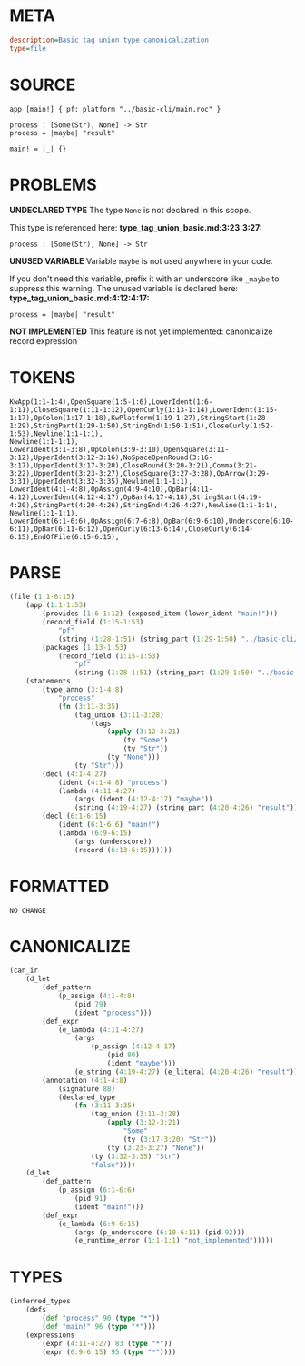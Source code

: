 # META
~~~ini
description=Basic tag union type canonicalization
type=file
~~~
# SOURCE
~~~roc
app [main!] { pf: platform "../basic-cli/main.roc" }

process : [Some(Str), None] -> Str
process = |maybe| "result"

main! = |_| {}
~~~
# PROBLEMS
**UNDECLARED TYPE**
The type ``None`` is not declared in this scope.

This type is referenced here:
**type_tag_union_basic.md:3:23:3:27:**
```roc
process : [Some(Str), None] -> Str
```


**UNUSED VARIABLE**
Variable ``maybe`` is not used anywhere in your code.

If you don't need this variable, prefix it with an underscore like `_maybe` to suppress this warning.
The unused variable is declared here:
**type_tag_union_basic.md:4:12:4:17:**
```roc
process = |maybe| "result"
```


**NOT IMPLEMENTED**
This feature is not yet implemented: canonicalize record expression

# TOKENS
~~~zig
KwApp(1:1-1:4),OpenSquare(1:5-1:6),LowerIdent(1:6-1:11),CloseSquare(1:11-1:12),OpenCurly(1:13-1:14),LowerIdent(1:15-1:17),OpColon(1:17-1:18),KwPlatform(1:19-1:27),StringStart(1:28-1:29),StringPart(1:29-1:50),StringEnd(1:50-1:51),CloseCurly(1:52-1:53),Newline(1:1-1:1),
Newline(1:1-1:1),
LowerIdent(3:1-3:8),OpColon(3:9-3:10),OpenSquare(3:11-3:12),UpperIdent(3:12-3:16),NoSpaceOpenRound(3:16-3:17),UpperIdent(3:17-3:20),CloseRound(3:20-3:21),Comma(3:21-3:22),UpperIdent(3:23-3:27),CloseSquare(3:27-3:28),OpArrow(3:29-3:31),UpperIdent(3:32-3:35),Newline(1:1-1:1),
LowerIdent(4:1-4:8),OpAssign(4:9-4:10),OpBar(4:11-4:12),LowerIdent(4:12-4:17),OpBar(4:17-4:18),StringStart(4:19-4:20),StringPart(4:20-4:26),StringEnd(4:26-4:27),Newline(1:1-1:1),
Newline(1:1-1:1),
LowerIdent(6:1-6:6),OpAssign(6:7-6:8),OpBar(6:9-6:10),Underscore(6:10-6:11),OpBar(6:11-6:12),OpenCurly(6:13-6:14),CloseCurly(6:14-6:15),EndOfFile(6:15-6:15),
~~~
# PARSE
~~~clojure
(file (1:1-6:15)
	(app (1:1-1:53)
		(provides (1:6-1:12) (exposed_item (lower_ident "main!")))
		(record_field (1:15-1:53)
			"pf"
			(string (1:28-1:51) (string_part (1:29-1:50) "../basic-cli/main.roc")))
		(packages (1:13-1:53)
			(record_field (1:15-1:53)
				"pf"
				(string (1:28-1:51) (string_part (1:29-1:50) "../basic-cli/main.roc")))))
	(statements
		(type_anno (3:1-4:8)
			"process"
			(fn (3:11-3:35)
				(tag_union (3:11-3:28)
					(tags
						(apply (3:12-3:21)
							(ty "Some")
							(ty "Str"))
						(ty "None")))
				(ty "Str")))
		(decl (4:1-4:27)
			(ident (4:1-4:8) "process")
			(lambda (4:11-4:27)
				(args (ident (4:12-4:17) "maybe"))
				(string (4:19-4:27) (string_part (4:20-4:26) "result"))))
		(decl (6:1-6:15)
			(ident (6:1-6:6) "main!")
			(lambda (6:9-6:15)
				(args (underscore))
				(record (6:13-6:15))))))
~~~
# FORMATTED
~~~roc
NO CHANGE
~~~
# CANONICALIZE
~~~clojure
(can_ir
	(d_let
		(def_pattern
			(p_assign (4:1-4:8)
				(pid 79)
				(ident "process")))
		(def_expr
			(e_lambda (4:11-4:27)
				(args
					(p_assign (4:12-4:17)
						(pid 80)
						(ident "maybe")))
				(e_string (4:19-4:27) (e_literal (4:20-4:26) "result"))))
		(annotation (4:1-4:8)
			(signature 88)
			(declared_type
				(fn (3:11-3:35)
					(tag_union (3:11-3:28)
						(apply (3:12-3:21)
							"Some"
							(ty (3:17-3:20) "Str"))
						(ty (3:23-3:27) "None"))
					(ty (3:32-3:35) "Str")
					"false"))))
	(d_let
		(def_pattern
			(p_assign (6:1-6:6)
				(pid 91)
				(ident "main!")))
		(def_expr
			(e_lambda (6:9-6:15)
				(args (p_underscore (6:10-6:11) (pid 92)))
				(e_runtime_error (1:1-1:1) "not_implemented")))))
~~~
# TYPES
~~~clojure
(inferred_types
	(defs
		(def "process" 90 (type "*"))
		(def "main!" 96 (type "*")))
	(expressions
		(expr (4:11-4:27) 83 (type "*"))
		(expr (6:9-6:15) 95 (type "*"))))
~~~